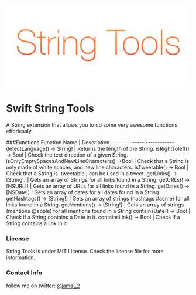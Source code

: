 ![](splash.png)
# Swift String Tools
A String extension that allows you to do some very awesome functions efforlessly. 

###Functions
Function Name | Description 
--------------|------------
detectLanguage() -> String! | Returns the length of the String.
isRightToleft() -> Bool | Check the text direction of a given String.
isOnlyEmptySpacesAndNewLineCharacters() ->Bool | Check that a String is only made of white spaces, and new line characters.
isTweetable() -> Bool | Check that a String is 'tweetable'; can be used in a tweet.
getLinks() -> [String!] | Gets an array of Strings for all links found in a String.
getURLs() -> [NSURL!] | Gets an array of URLs for all links found in a String.
getDates() -> [NSDate!] | Gets an array of dates for all dates found in a String
getHashtags() -> [String!] | Gets an array of strings (hashtags #acme) for all links found in a String.
getMentions() -> [String!] | Gets an array of strings (mentions @apple) for all mentions found in a String
containsDate() -> Bool | Check if a String contains a Date in it.
containsLink() -> Bool | Check if a String contains a link in it.



### License
String Tools is under MIT License. Check the license file for more information.


### Contact Info
follow me on twitter: [@jamal_2](https:///www.twitter.com/jamal_2)
